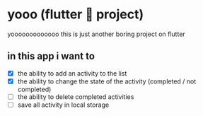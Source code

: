 # yooo (flutter :hankey: project)

yooooooooooooo
this is just another boring project on flutter

## in this app i want to

- [x] the ability to add an activity to the list
- [x] the ability to change the state of the activity (completed / not completed)
- [ ] the ability to delete completed activities
- [ ] save all activity in local storage
